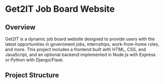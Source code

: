 # Get2IT Job Board Website

## Overview
Get2IT is a dynamic job board website designed to provide users with the latest opportunities in government jobs, internships, work-from-home roles, and more. This project includes a frontend built with HTML, CSS, and JavaScript, and an optional backend implemented in Node.js with Express or Python with Django/Flask.

## Project Structure